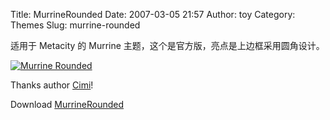 Title: MurrineRounded
Date: 2007-03-05 21:57
Author: toy
Category: Themes
Slug: murrine-rounded

适用于 Metacity 的 Murrine
主题，这个是官方版，亮点是上边框采用圆角设计。

[![Murrine
Rounded](http://i.linuxtoy.org/i/2007/03/murrine-rounded_s.jpg)](http://i.linuxtoy.org/i/2007/03/murrine-rounded.jpg)

Thanks author [Cimi](http://cimi.netsons.org/)!

Download
[MurrineRounded](http://www.gnome-look.org/content/show.php?content=54088)
